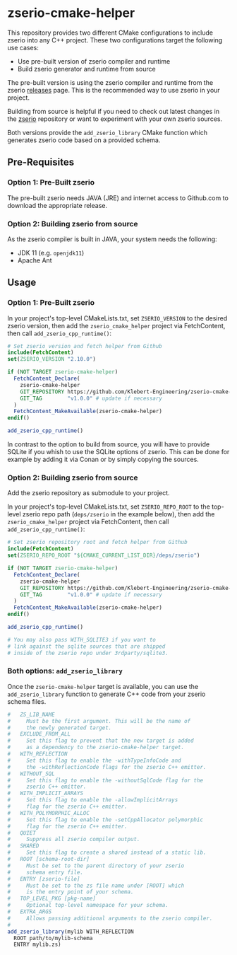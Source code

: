 # zserio-cmake-helper

This repository provides two different CMake configurations to include zserio into any C++ project. These two configurations target the following use cases:

- Use pre-built version of zserio compiler and runtime
- Build zserio generator and runtime from source 

The pre-built version is using the zserio compiler and runtime from the zserio [releases](https://github.com/ndsev/zserio/releases) page. This is the recommended way to use zserio in your project.

Building from source is helpful if you need to check out latest changes in the [zserio](https://github.com/ndsev/zserio) repository or want to experiment with your own zserio sources.


Both versions provide the `add_zserio_library` CMake function which generates zserio code based on a provided schema.

## Pre-Requisites

### Option 1: Pre-Built zserio

The pre-built zserio needs JAVA (JRE) and internet access to Github.com to download the appropriate release.

### Option 2: Building zserio from source

As the zserio compiler is built in JAVA, your system needs the following:

- JDK 11 (e.g. `openjdk11`)
- Apache Ant

## Usage

### Option 1: Pre-Built zserio

In your project's top-level CMakeLists.txt, set `ZSERIO_VERSION`
to the desired zserio version, then add the `zserio_cmake_helper`
project via FetchContent, then call `add_zserio_cpp_runtime()`:

```cmake
# Set zserio version and fetch helper from Github
include(FetchContent)
set(ZSERIO_VERSION "2.10.0")

if (NOT TARGET zserio-cmake-helper)
  FetchContent_Declare(
    zserio-cmake-helper
    GIT_REPOSITORY https://github.com/Klebert-Engineering/zserio-cmake-helper.git
    GIT_TAG        "v1.0.0" # update if necessary
  )
  FetchContent_MakeAvailable(zserio-cmake-helper)
endif()

add_zserio_cpp_runtime()
```

In contrast to the option to build from source, you will have to provide SQLite if you whish to use the SQLite options of zserio. This can be done for example by adding it via Conan or by simply copying the sources.

### Option 2: Building zserio from source

Add the zserio repository as submodule to your project.

In your project's top-level CMakeLists.txt, set `ZSERIO_REPO_ROOT`
to the top-level zserio repo path (`deps/zserio` in the example below), 
then add the `zserio_cmake_helper` project via FetchContent, 
then call `add_zserio_cpp_runtime()`:

```cmake
# Set zserio repository root and fetch helper from Github
include(FetchContent)
set(ZSERIO_REPO_ROOT "${CMAKE_CURRENT_LIST_DIR}/deps/zserio")

if (NOT TARGET zserio-cmake-helper)
  FetchContent_Declare(
    zserio-cmake-helper
    GIT_REPOSITORY https://github.com/Klebert-Engineering/zserio-cmake-helper.git
    GIT_TAG        "v1.0.0" # update if necessary
  )
  FetchContent_MakeAvailable(zserio-cmake-helper)
endif()

add_zserio_cpp_runtime()

# You may also pass WITH_SQLITE3 if you want to
# link against the sqlite sources that are shipped
# inside of the zserio repo under 3rdparty/sqlite3.
```

### Both options: `add_zserio_library`

Once the `zserio-cmake-helper` target is available, you can use the `add_zserio_library` function to generate C++ code from your zserio schema files.

```cmake
#   ZS_LIB_NAME
#     Must be the first argument. This will be the name of
#     the newly generated target.
#   EXCLUDE_FROM_ALL
#     Set this flag to prevent that the new target is added
#     as a dependency to the zserio-cmake-helper target.
#   WITH_REFLECTION
#     Set this flag to enable the -withTypeInfoCode and 
#     the -withReflectionCode flags for the zserio C++ emitter.
#   WITHOUT_SQL
#     Set this flag to enable the -withoutSqlCode flag for the
#     zserio C++ emitter.
#   WITH_IMPLICIT_ARRAYS
#     Set this flag to enable the -allowImplicitArrays
#     flag for the zserio C++ emitter.
#   WITH_POLYMORPHIC_ALLOC
#     Set this flag to enable the -setCppAllocator polymorphic
#     flag for the zserio C++ emitter.
#   QUIET
#     Suppress all zserio compiler output.
#   SHARED
#     Set this flag to create a shared instead of a static lib.
#   ROOT [schema-root-dir]
#     Must be set to the parent directory of your zserio
#     schema entry file.
#   ENTRY [zserio-file]
#     Must be set to the zs file name under [ROOT] which
#     is the entry point of your schema.
#   TOP_LEVEL_PKG [pkg-name]
#     Optional top-level namespace for your schema.
#   EXTRA_ARGS
#     Allows passing additional arguments to the zserio compiler.
#
add_zserio_library(mylib WITH_REFLECTION
  ROOT path/to/mylib-schema
  ENTRY mylib.zs)
```
